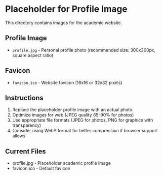 # Placeholder for Profile Image

This directory contains images for the academic website.

## Profile Image
- `profile.jpg` - Personal profile photo (recommended size: 300x300px, square aspect ratio)

## Favicon
- `favicon.ico` - Website favicon (16x16 or 32x32 pixels)

## Instructions
1. Replace the placeholder profile image with an actual photo
2. Optimize images for web (JPEG quality 85-90% for photos)
3. Use appropriate file formats (JPEG for photos, PNG for graphics with transparency)
4. Consider using WebP format for better compression if browser support allows

## Current Files
- profile.jpg - Placeholder academic profile image
- favicon.ico - Default favicon